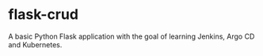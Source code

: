 # flask-crud
A basic Python Flask application with the goal of learning Jenkins, Argo CD and Kubernetes.

